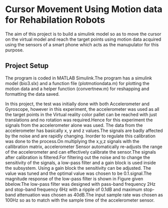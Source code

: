 # Cursor Movement Using Motion data for Rehabilation Robots
The aim of this project is to build a simulink model so as to move the cursor on the virtual model and reach the target points using motion data acquired using the sensors of a smart phone which acts as the manupulator for this purpose.

## Project Setup
The program is coded in MATLAB Simulink.The program has a simulink model (bio3.slx) and a function file (plotmotiondata.m) for plotting the motion data and a helper function
(convertnew.m) for reshapping and formatting the data saved.

In this project, the test was initially done with both Accelerometer and Gyroscope, however in this experiment, the accelerometer was used as all the target points in the Virtual reality color pallet can be reached with just translations and no rotation was required.Hence for this experiment the signals from the accelerometer alone was used. The data from the accelerometer has basically x, y and z values.The signals are badly affected by the noise and are rapidly changing. Inorder to regulate this calibration was done to the process.On multiplying the x,y,z signals with the callibration matrix, accelerometer Sensor automatically re-adjusts the range of the accelerometer and can effectively calibrate the sensor.The signals after calibration is filtered.For filtering out the noise and to change the sensitivity of the signals, a low-pass filter and a gain block is used inside the subsystem. Using a gain block the sensitivity can be adjusted. The value was tuned and the optimal value was chosen to be 0.1.signal.The magnitude response of the low-pass filter is shown in Figure given bbelow.The low-pass filter was designed with pass-band frequency 2Hz and stop-band frequency 6Hz with a ripple of 0.1dB and maximum stop-band attenuation was chosen as 40dB.The input sample rate was chosen as 100Hz so as to match with the sample time of the accelerometer sensor.
